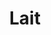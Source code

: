 ---
title: "Lait"
description: ""
price_s: "2"
price_l: ""
price_lg: ""
weight: "4"
hidden: true
---